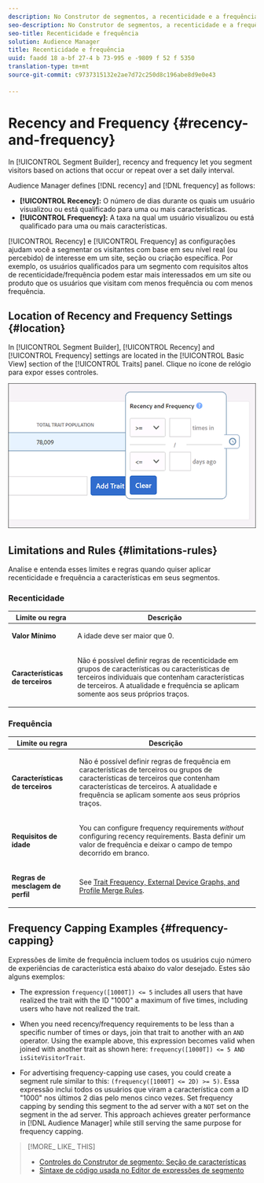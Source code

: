 ```yaml
---
description: No Construtor de segmentos, a recenticidade e a frequência permitem que você segmente os visitantes com base em ações que ocorrem ou se repetem por um intervalo diário.
seo-description: No Construtor de segmentos, a recenticidade e a frequência permitem que você segmente os visitantes com base em ações que ocorrem ou se repetem por um intervalo diário.
seo-title: Recenticidade e frequência
solution: Audience Manager
title: Recenticidade e frequência
uuid: faadd 18 a-bf 27-4 b 73-995 e -9809 f 52 f 5350
translation-type: tm+mt
source-git-commit: c9737315132e2ae7d72c250d8c196abe8d9e0e43

---
```



# Recency and Frequency {#recency-and-frequency}

In [!UICONTROL Segment Builder], recency and frequency let you segment visitors based on actions that occur or repeat over a set daily interval.

Audience Manager defines [!DNL recency] and [!DNL frequency] as follows:

* **[!UICONTROL Recency]:** O número de dias durante os quais um usuário visualizou ou está qualificado para uma ou mais características.
* **[!UICONTROL Frequency]:** A taxa na qual um usuário visualizou ou está qualificado para uma ou mais características.

[!UICONTROL Recency] e [!UICONTROL Frequency] as configurações ajudam você a segmentar os visitantes com base em seu nível real (ou percebido) de interesse em um site, seção ou criação específica. Por exemplo, os usuários qualificados para um segmento com requisitos altos de recenticidade/frequência podem estar mais interessados em um site ou produto que os usuários que visitam com menos frequência ou com menos frequência.

## Location of Recency and Frequency Settings {#location}

In [!UICONTROL Segment Builder], [!UICONTROL Recency] and [!UICONTROL Frequency] settings are located in the [!UICONTROL Basic View] section of the [!UICONTROL Traits] panel. Clique no ícone de relógio para expor esses controles.

![](assets/recency_frequency.png)

## Limitations and Rules {#limitations-rules}

Analise e entenda esses limites e regras quando quiser aplicar recenticidade e frequência a características em seus segmentos.

### Recenticidade

<table id="table_026064124C694D75B7A960457D50170B"> 
 <thead> 
  <tr> 
   <th colname="col1" class="entry"> Limite ou regra </th> 
   <th colname="col2" class="entry"> Descrição </th> 
  </tr> 
 </thead>
 <tbody> 
  <tr> 
   <td colname="col1"> <p> <b>Valor Mínimo</b> </p> </td> 
   <td colname="col2"> <p>A idade deve ser maior que 0. </p> </td> 
  </tr> 
  <tr> 
   <td colname="col1"> <p> <b>Características de terceiros</b> </p> </td> 
   <td colname="col2"> <p>Não é possível definir regras de recenticidade em grupos de características ou características de terceiros individuais que contenham características de terceiros. A atualidade e frequência se aplicam somente aos seus próprios traços. </p> </td> 
  </tr> 
 </tbody> 
</table>

### Frequência

<table id="table_EBD621D26C8B4D03933E8C0753C892A7"> 
 <thead> 
  <tr> 
   <th colname="col1" class="entry"> Limite ou regra </th> 
   <th colname="col2" class="entry"> Descrição </th> 
  </tr> 
 </thead>
 <tbody> 
  <tr> 
   <td colname="col1"> <p> <b>Características de terceiros</b> </p> </td> 
   <td colname="col2"> <p>Não é possível definir regras de frequência em características de terceiros ou grupos de características de terceiros que contenham características de terceiros. A atualidade e frequência se aplicam somente aos seus próprios traços. </p> </td> 
  </tr> 
  <tr> 
   <td colname="col1"> <p> <b>Requisitos de idade</b> </p> </td> 
   <td colname="col2"> <p>You can configure frequency requirements <i>without</i> configuring recency requirements. Basta definir um valor de frequência e deixar o campo de tempo decorrido em branco. </p> </td> 
  </tr> 
  <tr> 
   <td colname="col1"> <p><b>Regras de mesclagem de perfil</b> </p> </td> 
   <td colname="col2"> <p>See <a href="../../faq/faq-profile-merge.md#trait-freq-device-rules"> Trait Frequency, External Device Graphs, and Profile Merge Rules</a>. </p> </td> 
  </tr> 
 </tbody> 
</table>

## Frequency Capping Examples {#frequency-capping}

Expressões de limite de frequência incluem todos os usuários cujo número de experiências de característica está abaixo do valor desejado. Estes são alguns exemplos:

* The expression `frequency([1000T]) <= 5` includes all users that have realized the trait with the ID &quot;1000&quot; a maximum of five times, including users who have not realized the trait.
* When you need recency/frequency requirements to be less than a specific number of times or days, join that trait to another with an `AND` operator. Using the example above, this expression becomes valid when joined with another trait as shown here: `frequency([1000T]) <= 5 AND isSiteVisitorTrait`.

* For advertising frequency-capping use cases, you could create a segment rule similar to this: `(frequency([1000T] <= 2D) >= 5)`. Essa expressão inclui todos os usuários que viram a característica com a ID &quot;1000&quot; nos últimos 2 dias pelo menos cinco vezes. Set frequency capping by sending this segment to the ad server with a `NOT` set on the segment in the ad server. This approach achieves greater performance in [!DNL Audience Manager] while still serving the same purpose for frequency capping.

>[!MORE_ LIKE_ THIS]
>
>* [Controles do Construtor de segmento: Seção de características](../../features/segments/segment-builder.md#segment-builder-controls-traits)
>* [Sintaxe de código usada no Editor de expressões de segmento](../../features/segments/segment-code-syntax.md)

